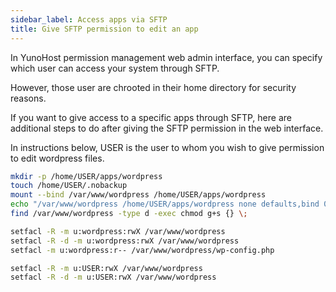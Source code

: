 ```yaml
---
sidebar_label: Access apps via SFTP
title: Give SFTP permission to edit an app
---
```


In YunoHost permission management web admin interface, you can specify which user can access your system through SFTP.

However, those user are chrooted in their home directory for security reasons.

If you want to give access to a specific apps through SFTP, here are additional steps to do after giving the SFTP permission in the web interface.

In instructions below, USER is the user to whom you wish to give permission to edit wordpress files.

```bash
mkdir -p /home/USER/apps/wordpress
touch /home/USER/.nobackup
mount --bind /var/www/wordpress /home/USER/apps/wordpress
echo "/var/www/wordpress /home/USER/apps/wordpress none defaults,bind 0 0" >> /etc/fstab
find /var/www/wordpress -type d -exec chmod g+s {} \;

setfacl -R -m u:wordpress:rwX /var/www/wordpress
setfacl -R -d -m u:wordpress:rwX /var/www/wordpress
setfacl -m u:wordpress:r-- /var/www/wordpress/wp-config.php

setfacl -R -m u:USER:rwX /var/www/wordpress
setfacl -R -d -m u:USER:rwX /var/www/wordpress
```
